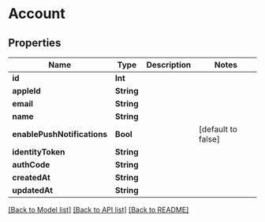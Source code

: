 # Account

## Properties
Name | Type | Description | Notes
------------ | ------------- | ------------- | -------------
**id** | **Int** |  | 
**appleId** | **String** |  | 
**email** | **String** |  | 
**name** | **String** |  | 
**enablePushNotifications** | **Bool** |  | [default to false]
**identityToken** | **String** |  | 
**authCode** | **String** |  | 
**createdAt** | **String** |  | 
**updatedAt** | **String** |  | 

[[Back to Model list]](../README.md#documentation-for-models) [[Back to API list]](../README.md#documentation-for-api-endpoints) [[Back to README]](../README.md)


